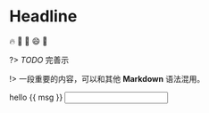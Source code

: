 # Headline

:fire: :rocket: :apple: :smile: :pencil:  


?> *TODO* 完善示

!> 一段重要的内容，可以和其他 **Markdown** 语法混用。

<div id="main">
hello {{ msg }}
<input type="text" name="" value="" v-model='msg'>
</div>

<script>
  new Vue({
    el: '#main',
    data(){
      return{
        msg: 'vue'
      }
    }
  })
</script>
